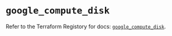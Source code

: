 # `google_compute_disk`

Refer to the Terraform Registory for docs: [`google_compute_disk`](https://registry.terraform.io/providers/hashicorp/google-beta/5.1.0/docs/resources/google_compute_disk).

